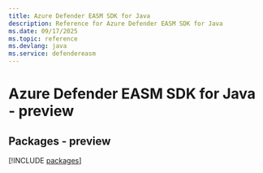 ```yaml
---
title: Azure Defender EASM SDK for Java
description: Reference for Azure Defender EASM SDK for Java
ms.date: 09/17/2025
ms.topic: reference
ms.devlang: java
ms.service: defendereasm
---
```

# Azure Defender EASM SDK for Java - preview
## Packages - preview
[!INCLUDE [packages](defender-easm-index.md)]